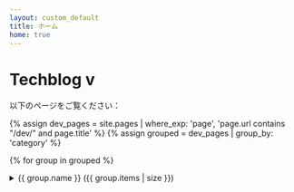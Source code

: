 ```yaml
---
layout: custom_default
title: ホーム
home: true
---
```

# Techblog v

以下のページをご覧ください：
<div class="accordion">

  
  {% assign dev_pages = site.pages | where_exp: 'page', 'page.url contains "/dev/" and page.title' %}
  {% assign grouped = dev_pages | group_by: 'category' %}
  
  {% for group in grouped %}
  <details>
  <summary>{{ group.name }} <span class="count">({{ group.items | size }})</span></summary>

    <ul>
      {% for page in group.items %}
        <li><a href="{{ page.url | relative_url }}">{{ page.title }}</a></li>
      {% endfor %}
    </ul>
    </details>
  {% endfor %}
   <!-- About ページの手動追加 -->
  <details>
    <summary>About</summary>
    <ul>
      <li><a href="{{ site.baseurl }}/about">自己紹介ページ</a></li>
    </ul>
  </details>
</div>
